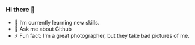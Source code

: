 ### Hi there 👋

- 🌱 I’m currently learning new skills.
- 💬 Ask me about Github
- ⚡ Fun fact: I'm a great photographer, but they take bad pictures of me.

<!--

- 🌱 I’m currently learning new skills.
- 💬 Ask me about Github
- ⚡ Fun fact: I'm a great photographer, but they take bad pictures of me.
-->
